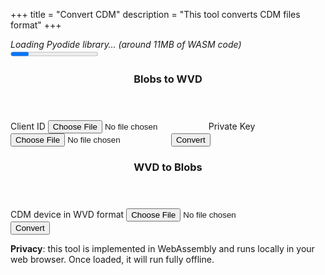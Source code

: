 +++
title = "Convert CDM"
description = "This tool converts CDM files format"
+++
<article id="loading">
  <i>Loading Pyodide library… (around 11MB of WASM code)</i>
  <progress></progress>
</article>
<form>
   <article>
      <header><h3>Blobs to WVD</h3></header>
      <label data-tooltip="device_client_id_blob or client_id.bin">Client ID
         <input id="cid" type="file" required aria-invalid="true"/>
      </label>
      <label data-tooltip="device_private_key or private_key.pem">Private Key
         <input id="prk" type="file" required aria-invalid="true"/>
      </label>
      <button id="toWVDGo">Convert</button>
   </article>
</form>
<form>
   <article>
      <header><h3>WVD to Blobs</h3></header>
      <label>CDM device in WVD format
         <input id="wvd" type="file" required aria-invalid="true"/>
      </label>
      <button id="fromWVDGo">Convert</button>
   </article>
</form>

**Privacy**: this tool is implemented in WebAssembly and runs locally in your web browser. Once
loaded, it will run fully offline.


<script defer src="../pyodide/pyodide.js"></script>
<script type="module" src="../js/convert.js"></script>
